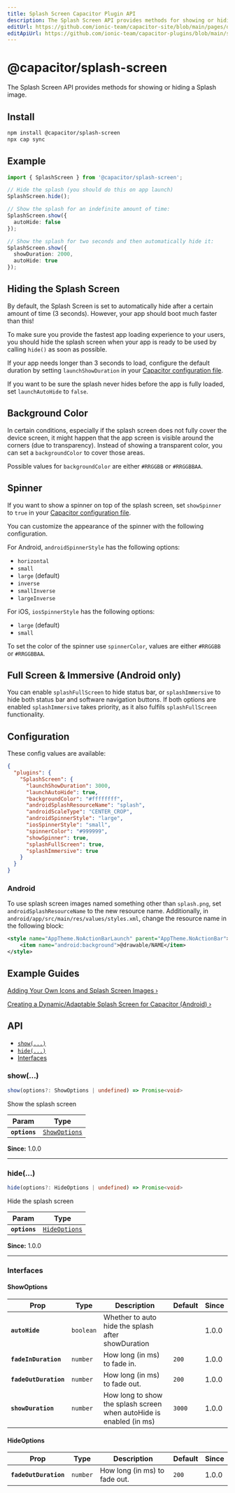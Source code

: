 ```yaml
---
title: Splash Screen Capacitor Plugin API
description: The Splash Screen API provides methods for showing or hiding a Splash image.
editUrl: https://github.com/ionic-team/capacitor-site/blob/main/pages/docs/v3/apis/splash-screen.md
editApiUrl: https://github.com/ionic-team/capacitor-plugins/blob/main/splash-screen/src/definitions.ts
---
```


# @capacitor/splash-screen

The Splash Screen API provides methods for showing or hiding a Splash image.

## Install

```bash
npm install @capacitor/splash-screen
npx cap sync
```

## Example

```typescript
import { SplashScreen } from '@capacitor/splash-screen';

// Hide the splash (you should do this on app launch)
SplashScreen.hide();

// Show the splash for an indefinite amount of time:
SplashScreen.show({
  autoHide: false
});

// Show the splash for two seconds and then automatically hide it:
SplashScreen.show({
  showDuration: 2000,
  autoHide: true
});
```

## Hiding the Splash Screen

By default, the Splash Screen is set to automatically hide after a certain amount of time (3 seconds). However, your app should boot much faster than this!

To make sure you provide the fastest app loading experience to your users, you should hide the splash screen when your app is ready to be used by calling `hide()` as soon as possible.

If your app needs longer than 3 seconds to load, configure the default duration by setting `launchShowDuration` in your [Capacitor configuration file](https://capacitorjs.com/docs/config).

If you want to be sure the splash never hides before the app is fully loaded, set `launchAutoHide` to `false`.

## Background Color

In certain conditions, especially if the splash screen does not fully cover the device screen, it might happen that the app screen is visible around the corners (due to transparency). Instead of showing a transparent color, you can set a `backgroundColor` to cover those areas.

Possible values for `backgroundColor` are either `#RRGGBB` or `#RRGGBBAA`.

## Spinner

If you want to show a spinner on top of the splash screen, set `showSpinner` to `true` in your [Capacitor configuration file](https://capacitorjs.com/docs/config).

You can customize the appearance of the spinner with the following configuration.

For Android, `androidSpinnerStyle` has the following options:
- `horizontal`
- `small`
- `large` (default)
- `inverse`
- `smallInverse`
- `largeInverse`

For iOS, `iosSpinnerStyle` has the following options:
- `large` (default)
- `small`

To set the color of the spinner use `spinnerColor`, values are either `#RRGGBB` or `#RRGGBBAA`.

## Full Screen & Immersive (Android only)

You can enable `splashFullScreen` to hide status bar, or `splashImmersive` to hide both status bar and software navigation buttons. If both options are enabled `splashImmersive` takes priority, as it also fulfils `splashFullScreen` functionality.

## Configuration

These config values are available:

```json
{
  "plugins": {
    "SplashScreen": {
      "launchShowDuration": 3000,
      "launchAutoHide": true,
      "backgroundColor": "#ffffffff",
      "androidSplashResourceName": "splash",
      "androidScaleType": "CENTER_CROP",
      "androidSpinnerStyle": "large",
      "iosSpinnerStyle": "small",
      "spinnerColor": "#999999",
      "showSpinner": true,
      "splashFullScreen": true,
      "splashImmersive": true
    }
  }
}
```

### Android

To use splash screen images named something other than `splash.png`, set `androidSplashResourceName` to the new resource name. Additionally, in `android/app/src/main/res/values/styles.xml`, change the resource name in the following block:

```xml
<style name="AppTheme.NoActionBarLaunch" parent="AppTheme.NoActionBar">
    <item name="android:background">@drawable/NAME</item>
</style>
```

## Example Guides

[Adding Your Own Icons and Splash Screen Images &#8250;](https://www.joshmorony.com/adding-icons-splash-screens-launch-images-to-capacitor-projects/)

[Creating a Dynamic/Adaptable Splash Screen for Capacitor (Android) &#8250;](https://www.joshmorony.com/creating-a-dynamic-universal-splash-screen-for-capacitor-android/)

## API

<docgen-index>

* [`show(...)`](#show)
* [`hide(...)`](#hide)
* [Interfaces](#interfaces)

</docgen-index>

<docgen-api>
<!--Update the source file JSDoc comments and rerun docgen to update the docs below-->

### show(...)

```typescript
show(options?: ShowOptions | undefined) => Promise<void>
```

Show the splash screen

| Param         | Type                                                |
| ------------- | --------------------------------------------------- |
| **`options`** | <code><a href="#showoptions">ShowOptions</a></code> |

**Since:** 1.0.0

--------------------


### hide(...)

```typescript
hide(options?: HideOptions | undefined) => Promise<void>
```

Hide the splash screen

| Param         | Type                                                |
| ------------- | --------------------------------------------------- |
| **`options`** | <code><a href="#hideoptions">HideOptions</a></code> |

**Since:** 1.0.0

--------------------


### Interfaces


#### ShowOptions

| Prop                  | Type                 | Description                                                         | Default           | Since |
| --------------------- | -------------------- | ------------------------------------------------------------------- | ----------------- | ----- |
| **`autoHide`**        | <code>boolean</code> | Whether to auto hide the splash after showDuration                  |                   | 1.0.0 |
| **`fadeInDuration`**  | <code>number</code>  | How long (in ms) to fade in.                                        | <code>200</code>  | 1.0.0 |
| **`fadeOutDuration`** | <code>number</code>  | How long (in ms) to fade out.                                       | <code>200</code>  | 1.0.0 |
| **`showDuration`**    | <code>number</code>  | How long to show the splash screen when autoHide is enabled (in ms) | <code>3000</code> | 1.0.0 |


#### HideOptions

| Prop                  | Type                | Description                   | Default          | Since |
| --------------------- | ------------------- | ----------------------------- | ---------------- | ----- |
| **`fadeOutDuration`** | <code>number</code> | How long (in ms) to fade out. | <code>200</code> | 1.0.0 |

</docgen-api>